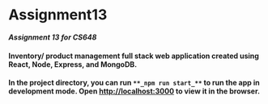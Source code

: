 # Assignment13
**_Assignment 13 for CS648_**

#### Inventory/ product management full stack web application created using React, Node, Express, and MongoDB.
#### In the project directory, you can run `**_npm run start_**` to run the app in development mode. Open [http://localhost:3000](http://localhost:3000) to view it in the browser.